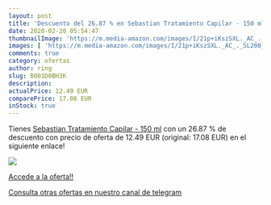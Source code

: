 ```yaml
---
layout: post
title: 'Descuento del 26.87 % en Sebastian Tratamiento Capilar - 150 ml'
date: 2020-02-20 05:54:47
thumbnailImage: 'https://m.media-amazon.com/images/I/21p+iKszSXL._AC_._SL200_.jpg'
images: [ 'https://m.media-amazon.com/images/I/21p+iKszSXL._AC_._SL200_.jpg' ]
comments: true
category: ofertas
author: ring
slug: B001D0BH3K
description:
actualPrice: 12.49 EUR
comparePrice: 17.08 EUR
inStock: true
---
```


Tienes [Sebastian Tratamiento Capilar - 150 ml](https://www.amazon.com/dp/B001D0BH3K/?tag=redken08-20) con un 26.87 % de descuento con precio de oferta de 12.49 EUR (original: 17.08 EUR) en el siguiente enlace!

[![](https://m.media-amazon.com/images/I/21p+iKszSXL._AC_._SL200_.jpg)](https://www.amazon.com/dp/B001D0BH3K/?tag=redken08-20)

[Accede a la oferta!!](https://www.amazon.com/dp/B001D0BH3K/?tag=redken08-20)

[Consulta otras ofertas en nuestro canal de telegram](https://t.me/s/ofertas25)
